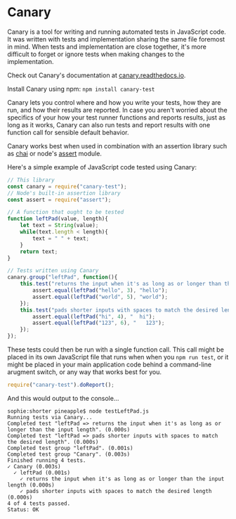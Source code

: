 # Canary

Canary is a tool for writing and running automated tests in JavaScript code. It was written with tests and implementation sharing the same file foremost in mind. When tests and implementation are close together, it's more difficult to forget or ignore tests when making changes to the implementation.

Check out Canary's documentation at [canary.readthedocs.io](http://canary.readthedocs.io/).

Install Canary using npm: `npm install canary-test`

Canary lets you control where and how you write your tests, how they are run, and how their results are reported. In case you aren't worried about the specifics of your how your test runner functions and reports results, just as long as it works, Canary can also run tests and report results with one function call for sensible default behavior.

Canary works best when used in combination with an assertion library such as [chai](http://www.chaijs.com/) or node's [assert](https://nodejs.org/api/assert.html) module.

Here's a simple example of JavaScript code tested using Canary:

``` js
// This library
const canary = require("canary-test");
// Node's built-in assertion library
const assert = require("assert");

// A function that ought to be tested
function leftPad(value, length){
    let text = String(value);
    while(text.length < length){
        text = " " + text;
    }
    return text;
}

// Tests written using Canary
canary.group("leftPad", function(){
    this.test("returns the input when it's as long as or longer than the input length", () => {
        assert.equal(leftPad("hello", 3), "hello");
        assert.equal(leftPad("world", 5), "world");
    });
    this.test("pads shorter inputs with spaces to match the desired length", () => {
        assert.equal(leftPad("hi", 4), "  hi");
        assert.equal(leftPad("123", 6), "   123");
    });
});
```

These tests could then be run with a single function call. This call might be placed in its own JavaScript file that runs when when you `npm run test`, or it might be placed in your main application code behind a command-line arugment switch, or any way that works best for you.

``` js
require("canary-test").doReport();
```

And this would output to the console...

``` text
sophie:shorter pineapple$ node testLeftPad.js
Running tests via Canary...
Completed test "leftPad => returns the input when it's as long as or longer than the input length". (0.000s)
Completed test "leftPad => pads shorter inputs with spaces to match the desired length". (0.000s)
Completed test group "leftPad". (0.001s)
Completed test group "Canary". (0.003s)
Finished running 4 tests.
✓ Canary (0.003s)
  ✓ leftPad (0.001s)
    ✓ returns the input when it's as long as or longer than the input length (0.000s)
    ✓ pads shorter inputs with spaces to match the desired length (0.000s)
4 of 4 tests passed.
Status: OK
```
